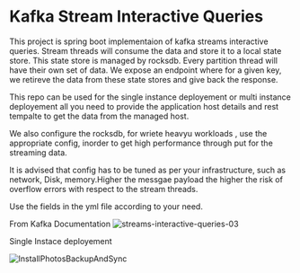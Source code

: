 # Kafka Stream Interactive Queries

This project is spring boot implementaion of kafka streams interactive queries. Stream threads will consume the data and store it to a local state store. This state store is managed by rocksdb. Every partition thread will have their own set of data. We expose an endpoint where for a given key, we retireve the data from these state stores and give back the response.

This repo can be used for the single instance deployement or multi instance deployement all you need to provide the application host details and rest tempalte to get the data from the managed host.

We also configure the rocksdb, for wriete heavyu workloads , use the appropriate config, inorder to get high performance through put for the streaming data.

It is advised that config has to be tuned as per your infrastructure, such as network, Disk, memory.Higher the messgae payload the higher the risk of overflow errors with respect to the stream threads.

Use the fields in the yml file according to your need.


From Kafka Documentation
![streams-interactive-queries-03](https://user-images.githubusercontent.com/64941718/115099327-39e59e80-9f03-11eb-9ab2-5bda7561bd48.png)




Single Instace deployement

![InstallPhotosBackupAndSync](https://user-images.githubusercontent.com/64941718/115099211-6baa3580-9f02-11eb-90f7-121794a76c2e.jpeg)
